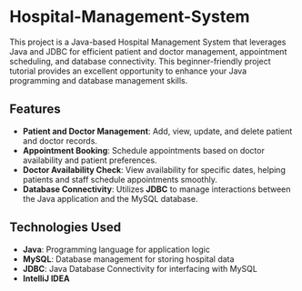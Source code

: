 # Hospital-Management-System

This project is a Java-based Hospital Management System that leverages Java and JDBC for efficient patient and doctor management, appointment scheduling, and database connectivity. This beginner-friendly project tutorial provides an excellent opportunity to enhance your Java programming and database management skills.


## Features

- **Patient and Doctor Management**: Add, view, update, and delete patient and doctor records.
- **Appointment Booking**: Schedule appointments based on doctor availability and patient preferences.
- **Doctor Availability Check**: View availability for specific dates, helping patients and staff schedule appointments smoothly.
- **Database Connectivity**: Utilizes **JDBC** to manage interactions between the Java application and the MySQL database.


## Technologies Used

- **Java**: Programming language for application logic
- **MySQL**: Database management for storing hospital data
- **JDBC**: Java Database Connectivity for interfacing with MySQL
- **IntelliJ IDEA**


